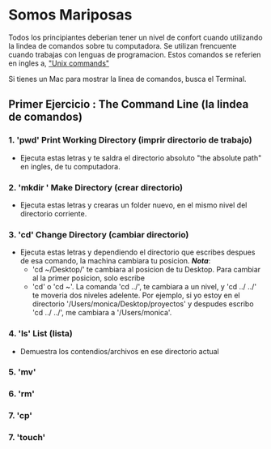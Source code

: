 # Somos Mariposas

Todos los principiantes deberian tener un nivel de confort cuando utilizando la lindea de comandos sobre tu computadora. 
Se utilizan frencuente cuando trabajas con lenguas de programacion. Estos comandos se referien en ingles a, ["Unix commands"](https://en.wikipedia.org/wiki/List_of_Unix_commands)

Si tienes un Mac para mostrar la linea de comandos, busca el Terminal. 

## Primer Ejercicio : The Command Line (la lindea de comandos)

### 1. 'pwd' Print Working Directory (imprir directorio de trabajo)
  - Ejecuta estas letras y te saldra el directorio absoluto "the absolute path" en ingles, de tu computadora.
### 2. 'mkdir <nombre/>' Make Directory (crear directorio)
  - Ejecuta estas letras y crearas un folder nuevo, en el mismo nivel del directorio corriente. 
 ### 3. 'cd' Change Directory (cambiar directorio)
  - Ejecuta estas letras y dependiendo el directorio que escribes despues de esa comando, la machina cambiara tu posicion. 
    ***Nota***: 
    + 'cd ~/Desktop/' te cambiara al posicion de tu Desktop. Para cambiar al la primer posicion, solo escribe
    + 'cd' o 'cd ~'. La comanda 'cd ../', te cambiara a un nivel, y 'cd ../ ../' te moveria dos niveles adelente. Por ejemplo,        si yo estoy en el directorio '/Users/monica/Desktop/proyectos' y despudes escribo 'cd ../        ../', me cambiara a          '/Users/monica'.
 ### 4. 'ls' List (lista)
  - Demuestra los contendios/archivos en ese directorio actual
 ### 5. 'mv'
 ### 6. 'rm'
 ### 7. 'cp'
 ### 7. 'touch'

 
 

